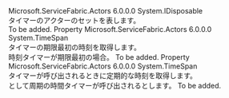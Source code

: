 <Type Name="IActorTimer" FullName="Microsoft.ServiceFabric.Actors.Runtime.IActorTimer">
  <TypeSignature Language="C#" Value="public interface IActorTimer : IDisposable" />
  <TypeSignature Language="ILAsm" Value=".class public interface auto ansi abstract IActorTimer implements class System.IDisposable" />
  <TypeSignature Language="DocId" Value="T:Microsoft.ServiceFabric.Actors.Runtime.IActorTimer" />
  <TypeSignature Language="VB.NET" Value="Public Interface IActorTimer&#xA;Implements IDisposable" />
  <TypeSignature Language="F#" Value="type IActorTimer = interface&#xA;    interface IDisposable" />
  <AssemblyInfo>
    <AssemblyName>Microsoft.ServiceFabric.Actors</AssemblyName>
    <AssemblyVersion>6.0.0.0</AssemblyVersion>
  </AssemblyInfo>
  <Interfaces>
    <Interface>
      <InterfaceName>System.IDisposable</InterfaceName>
    </Interface>
  </Interfaces>
  <Docs>
    <summary>
            タイマーのアクターのセットを表します。
            </summary>
    <remarks>To be added.</remarks>
  </Docs>
  <Members>
    <Member MemberName="DueTime">
      <MemberSignature Language="C#" Value="public TimeSpan DueTime { get; }" />
      <MemberSignature Language="ILAsm" Value=".property instance valuetype System.TimeSpan DueTime" />
      <MemberSignature Language="DocId" Value="P:Microsoft.ServiceFabric.Actors.Runtime.IActorTimer.DueTime" />
      <MemberSignature Language="VB.NET" Value="Public ReadOnly Property DueTime As TimeSpan" />
      <MemberSignature Language="F#" Value="member this.DueTime : TimeSpan" Usage="Microsoft.ServiceFabric.Actors.Runtime.IActorTimer.DueTime" />
      <MemberType>Property</MemberType>
      <AssemblyInfo>
        <AssemblyName>Microsoft.ServiceFabric.Actors</AssemblyName>
        <AssemblyVersion>6.0.0.0</AssemblyVersion>
      </AssemblyInfo>
      <ReturnValue>
        <ReturnType>System.TimeSpan</ReturnType>
      </ReturnValue>
      <Docs>
        <summary>
            タイマーの期限最初の時刻を取得します。
            </summary>
        <value>時刻<see cref="T:System.TimeSpan" />タイマーが期限最初の場合。</value>
        <remarks>To be added.</remarks>
      </Docs>
    </Member>
    <Member MemberName="Period">
      <MemberSignature Language="C#" Value="public TimeSpan Period { get; }" />
      <MemberSignature Language="ILAsm" Value=".property instance valuetype System.TimeSpan Period" />
      <MemberSignature Language="DocId" Value="P:Microsoft.ServiceFabric.Actors.Runtime.IActorTimer.Period" />
      <MemberSignature Language="VB.NET" Value="Public ReadOnly Property Period As TimeSpan" />
      <MemberSignature Language="F#" Value="member this.Period : TimeSpan" Usage="Microsoft.ServiceFabric.Actors.Runtime.IActorTimer.Period" />
      <MemberType>Property</MemberType>
      <AssemblyInfo>
        <AssemblyName>Microsoft.ServiceFabric.Actors</AssemblyName>
        <AssemblyVersion>6.0.0.0</AssemblyVersion>
      </AssemblyInfo>
      <ReturnValue>
        <ReturnType>System.TimeSpan</ReturnType>
      </ReturnValue>
      <Docs>
        <summary>
            タイマーが呼び出されるときに定期的な時刻を取得します。
            </summary>
        <value>として周期の時間<see cref="T:System.TimeSpan" />タイマーが呼び出されるとします。</value>
        <remarks>To be added.</remarks>
      </Docs>
    </Member>
  </Members>
</Type>